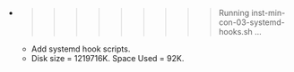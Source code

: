 * >>>>>>>>> Running inst-min-con-03-systemd-hooks.sh ...
  * Add systemd hook scripts.
  * Disk size = 1219716K. Space Used = 92K.
